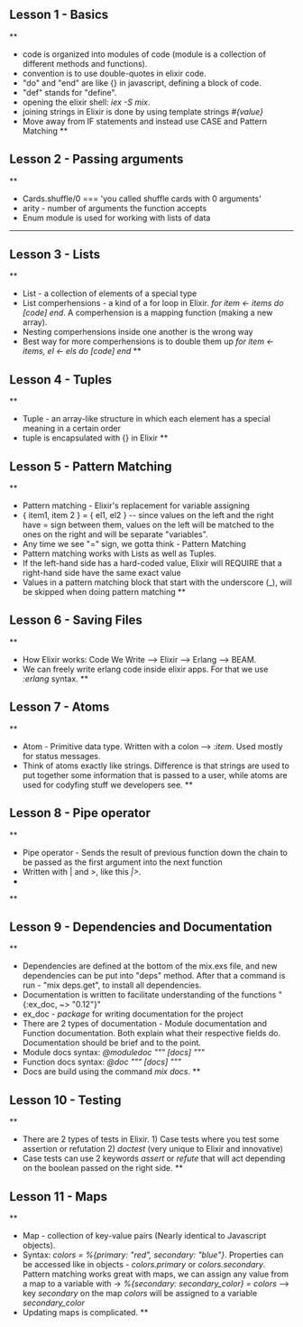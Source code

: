 ## Lesson 1 - Basics
**
* code is organized into modules of code (module is a collection of different methods and functions).
* convention is to use double-quotes in elixir code.
* "do" and "end" are like {} in javascript, defining a block of code.
* "def" stands for "define".
* opening the elixir shell: *iex -S mix*.
* joining strings in Elixir is done by using template strings *#{value}*
* Move away from IF statements and instead use CASE and Pattern Matching
**

## Lesson 2 - Passing arguments
**
* Cards.shuffle/0 === 'you called shuffle cards with 0 arguments'
* arity - number of arguments the function accepts
* Enum module is used for working with lists of data
****

## Lesson 3 - Lists
**
* List - a collection of elements of a special type
* List comperhensions - a kind of a for loop in Elixir. *for item <- items do [code] end*. A comperhension is a mapping function (making a new array).
* Nesting comperhensions inside one another is the wrong way
* Best way for more comperhensions is to double them up *for item <- items, el <- els do [code] end*
**

## Lesson 4 - Tuples
**
* Tuple - an array-like structure in which each element has a special meaning in a certain order
* tuple is encapsulated with {} in Elixir
**

## Lesson 5 - Pattern Matching
**
* Pattern matching - Elixir's replacement for variable assigning
* { item1, item 2 } = { el1, el2 } -- since values on the left and the right have = sign between them, values on the left will be matched to the ones on the right and will be separate "variables".
* Any time we see "=" sign, we gotta think - Pattern Matching
* Pattern matching works with Lists as well as Tuples.
* If the left-hand side has a hard-coded value, Elixir will REQUIRE that a right-hand side have the same exact value
* Values in a pattern matching block that start with the underscore (_), will be skipped when doing pattern matching
**

## Lesson 6 - Saving Files
**
* How Elixir works: Code We Write --> Elixir --> Erlang --> BEAM.
* We can freely write erlang code inside elixir apps. For that we use *:erlang* syntax.
**

## Lesson 7 - Atoms
**
* Atom - Primitive data type. Written with a colon --> *:item*. Used mostly for status messages.
* Think of atoms exactly like strings. Difference is that strings are used to put together some information that is passed to a user, while atoms are used for codyfing stuff we developers see.
**

## Lesson 8 - Pipe operator
**
* Pipe operator - Sends the result of previous function down the chain to be passed as the first argument into the next function
* Written with | and >, like this *|>*.
*
**

## Lesson 9 - Dependencies and Documentation
**
* Dependencies are defined at the bottom of the mix.exs file, and new dependencies can be put into "deps" method. After that a command is run - "mix deps.get", to install all dependencies.
* Documentation is written to facilitate understanding of the functions "{:ex_doc, ~> "0.12"}"
* ex_doc - *package* for writing documentation for the project
* There are 2 types of documentation - Module documentation and Function documentation. Both explain what their respective fields do. Documentation should be brief and to the point.
* Module docs syntax: *@moduledoc """ [docs] """*
* Function docs syntax: *@doc """ [docs] """*
* Docs are build using the command *mix docs*.
**

## Lesson 10 - Testing
**
* There are 2 types of tests in Elixir. 1) Case tests where you test some assertion or refutation 2) *doctest* (very unique to Elixir and innovative)
* Case tests can use 2 keywords *assert* or *refute* that will act depending on the boolean passed on the right side.
**

## Lesson 11 - Maps
**
* Map - collection of key-value pairs (Nearly identical to Javascript objects).
* Syntax: *colors = %{primary: "red", secondary: "blue"}*. Properties can be accessed like in objects - *colors.primary* or *colors.secondary*. Pattern matching works great with maps, we can assign any value from a map to a variable with -> *%{secondary: secondary_color} = colors* --> key *secondary* on the map *colors* will be assigned to a variable *secondary_color*
* Updating maps is complicated.
**

